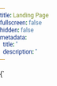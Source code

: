 ```yaml
---
title: Landing Page
fullscreen: false
hidden: false
metadata:
  title: ''
  description: ''
---
```

<HTMLBlock>{`
<!DOCTYPE html>
<html>
<head>
	<meta charset="utf-8">
	<meta name="viewport" content="width=device-width, initial-scale=1">
	<link rel="preconnect" href="https://fonts.googleapis.com">
	<link rel="preconnect" href="https://fonts.gstatic.com" crossorigin>
	<link href="https://fonts.googleapis.com/css2?family=Roboto:wght@400;500;700&display=swap" rel="stylesheet">
	<link rel="icon" type="image/png" sizes="16x16" href="https://www.capillarytech.com/cap-mob-test/www.capillarytech.com/favicons/favicon-16x16.png">
	<title>Capillary Documentation</title>
	<style type="text/css">
		* {
			font-family: 'Roboto', sans-serif;
		}
		.heading-anchor_backwardsCompatibility {

		}
		.heading-text {
			color: #434B4F;
		    font-weight: 500;
			font-size: 20px;
		}
		.sub-heading-text {
			color: #434B4F;
		    font-weight: 500;
		    font-size: 16px;
		}
		.sub-textt {
			color: #747474;
			font-weight: 400;
			font-size: 14px;
		}
		img {
			display: block;
		}
		.hub-container, #content-container {
			max-width: 1200px !important;
		}
		.markdown-body {
			box-shadow: none !important;
		}
		.main-wrapper_div {
		    margin: 0 auto;
		    max-width: 100%;
		    width: 1200px;
		    padding: 0em;
		}
		.custom-row {
		    display: flex;
		    padding-top: 30px;
		    flex-wrap: wrap;
		}
		.col-md-2 {
		    flex: 0 0 20%;
    		max-width: 20%;
		}
		.col-md-9 {
		    flex: 0 0 75%;
    		max-width: 75%;
    		margin-right: 5%;
		}
		.col-md-112 {
		    flex: 0 0 20%;
    		max-width: 20%;
		}
		.col-md-19 {
		    flex: 0 0 75%;
    		max-width: 75%;
    		margin-right: 5%;
		}
		.mnk-LandingBlock-Docs1N0x68Z0Yw2J {
		    display: -webkit-box;
		    display: -ms-flexbox;
		    display: flex;
		    -webkit-box-orient: horizontal;
		    -webkit-box-direction: normal;
		    -ms-flex-flow: wrap row;
		    flex-flow: wrap row;
		    -webkit-box-align: baseline;
		    -ms-flex-align: baseline;
		    align-items: baseline;
		    grid-gap: 20px;
		    padding-bottom: 40px;
    		padding-top: 15px;
		}
		.mnk-LandingBlock-Docs1N0x68Z0Yw2J>* {
		    -webkit-box-flex: 1;
		    -ms-flex: 1 calc(25% - 3em);
		    flex: 1 calc(25% - 3em);
		    max-width: 25%;
		}
		.color-bg-01 {
			color: #3B4A61;
			font-size: 16px;
			background: #FED57E;
			background: url(https://s3.amazonaws.com/fileservice.in/intouch_creative_assets/da520d6b-8cb3-4ac3-bdb5-bae859a1.png);
			border-radius: 24px;
			background-size: 100% 100%;
    		background-repeat: no-repeat;
		}
		.color-bg-02 {
			background: #AACFFD;
			border-radius: 24px;
			color: #3B4A61;
			background: url(https://s3.amazonaws.com/fileservice.in/intouch_creative_assets/b432aaf5-5d36-4947-9fa3-06b1140b.png);
			font-size: 16px;
			background-size: 100% 100%;
    		background-repeat: no-repeat;
		}
		.color-bg-03 {
			color: #3B4A61;
			font-size: 16px;
			background: #ADEBCF;
			border-radius: 24px;
			background: url(https://s3.amazonaws.com/fileservice.in/intouch_creative_assets/0f637aee-3e50-4713-9f20-1251f84d.png);
			background-size: 100% 100%;
    		background-repeat: no-repeat;
		}
		.color-bg-04 {
			background: #E3CCF7;
			border-radius: 24px;
			color: #3B4A61;
			font-size: 16px;
			background: url(https://s3.amazonaws.com/fileservice.in/intouch_creative_assets/b67c4cb9-5cf9-48ff-a2fc-7cf02a50.png);
			background-size: 100% 100%;
    		background-repeat: no-repeat;

		}
		.color-bg-05 {
			background: #F7F7F7;
			border-radius: 24px;
			color: #3B4A61;
			font-size: 16px;
			background-size: 100% 100%;
    		background-repeat: no-repeat;
			/*background: url(https://s3.amazonaws.com/fileservice.in/intouch_creative_assets/da520d6b-8cb3-4ac3-bdb5-bae859a1.png);*/
		}
		.block-title {
			color: #3B4A61 !important;
			font-weight: 600 !important;
			font-size: 16px !important;
			text-decoration: none !important;
		}
		.common-color-bg {
			padding: 20px;
			transition: all 0.3s ease-in-out;
		}
		.markdown-body-new {
			transition: all 0.3s ease-in-out;
			cursor: pointer;
			min-width: 210px;
    		min-height: 215px;
		}
		.markdown-body-new:hover {
			box-shadow: 0px 4px 4px 3px rgb(0 0 0 / 7%);
		}
		.block-content {
			color: #3B4A61 !important;
			margin: 0px !important;
			font-size: 13px !important;
			text-decoration: none !important;
		}
		.text-decoration {
			text-decoration: none !important;
		}
		.text-decoration-more {
			text-decoration: none !important;
			display: flex;
		    width: 100%;
		    align-items: center;
		}
		.right-block-content .right-row:hover {
			border: 1px solid #1341A9;
		}
		.right-block-content {

		}
		.pt-15 {
			padding-top: 15px;
		}
		.pb-5 {
			padding-bottom: 5px;
		}
		.right-row {
			display: flex;
			align-items: center;
			background: #FFFFFF;
			border: 1px solid #DBDBDB;
			border-radius: 8px;
			padding: 10px;
			transition: all 0.3s ease-in-out;
			cursor: pointer;
		}
		.right-row:hover {
			box-shadow: 0px 4px 4px 3px rgb(0 0 0 / 7%);
		}
		.notes-text {
			color: #1341A9 !important;
			font-weight: 500 !important;
			font-size: 14px !important;
			text-decoration: none !important;
		}
		body {
			padding: 0px;
			margin: 0px;
		}
		@media (max-width: 768px) {
			.mnk-LandingBlock-Docs1N0x68Z0Yw2J>* {
			    max-width: unset;
			}
			.mnk-LandingBlock-Docs1N0x68Z0Yw2J {
				flex-flow: nowrap column;
				grid-template-columns: 1fr;
				display: grid;
			}
			.col-md-2 {
			    flex: 0 0 100%;
	    		max-width: 100%;
			}
			.col-md-9 {
			    flex: 0 0 100%;
	    		max-width: 100%;
	    		margin: 0px;
			}
			.main-wrapper_div {
				width: calc(100% - 10%);
				padding: 0px;
				margin: 0px auto;
			}
		}
	</style>
</head>
<body>
	<div>
		<div class="main-wrapper_div">
		   <div class="mnk-LandingBlock3PM-HyBxby3X">
		      <div class="markdown-body1" data-testid="RDMD">
		         <h2 class="heading heading-2 header-scroll" align="">
		            <div class="heading-anchor anchor waypoint" id="capillary-documentation-hub"></div>
		            <div class="heading-text">
		               <div id="section-capillary-documentation-hub" class="heading-anchor_backwardsCompatibility"></div>
		               Capillary Documentation hub
		            </div>
		            <a aria-label="Skip link to Capillary Documentation hub" class="heading-anchor-icon fa fa-anchor" href="#capillary-documentation-hub"></a>
		         </h2>
		         <p class="sub-textt">Welcome to your Capillary Documentation Hub! You’ll find resources for our industry-leading products and solutions.</p>
		      </div>
		   </div>
		   <div class="custom-row">
			   	<div class="col-md-9">
			   		<div class="sub-heading-text">User Documentation</div>
			   		<div class="mnk-LandingBlock-Docs1N0x68Z0Yw2J">
			   			<div class="markdown-body-new color-bg-01">
							<div class="common-color-bg">
								<a class="text-decoration" href="/docs/loyalty-overview">
									<div>
										<img src="https://s3.amazonaws.com/fileservice.in/intouch_creative_assets/bf2b0e73-415b-4ad5-8447-6a017c50.png" style="max-width: 40px;">
									</div>
									<h3 class="block-title">Loyalty+</h3>
									<p class="block-content">Retain customers and repeat sales with personlised loyalty programs</p>
								</a>
							</div>
						</div>
						<div class="markdown-body-new color-bg-02">
							<div class="common-color-bg">
								<a class="text-decoration" href="/docs/introduction-to-engage">
									<div>
										<img src="https://s3.amazonaws.com/fileservice.in/intouch_creative_assets/a2a58193-0c27-469a-bf81-b457d261.png" style="max-width: 40px;">
									</div>
									<h3 class="block-title">Engage+</h3>
									<p class="block-content">Personalise your engagement with omnichannel marketing solutions</p>
								</a>
							</div>
						</div>
						<div class="markdown-body-new color-bg-03">
							<div class="common-color-bg">
								<a class="text-decoration" href="/docs/insights-overview">
									<div>
										<img src="https://s3.amazonaws.com/fileservice.in/intouch_creative_assets/0b1ca3bf-41e5-4753-ab6a-074657db.png" style="max-width: 40px;">
									</div>
									<h3 class="block-title">Insights+</h3>
									<p class="block-content">Get profitable insghts with AI-powered customer and retail analytics</p>
								</a>
							</div>
						</div>
						<div class="markdown-body-new color-bg-04">
							<div class="common-color-bg">
								<a class="text-decoration" href="/docs/member-care-old-ui">
									<div>
										<img src="https://s3.amazonaws.com/fileservice.in/intouch_creative_assets/1ca3ec67-b996-43cc-bfb3-bb34c44c.png" style="max-width: 40px;">
									</div>
									<h3 class="block-title">Capillary data platform</h3>
									<p class="block-content">Effective platform to ingest data from different sources and platforms.</p>
								</a>
							</div>
						</div>
			   		</div>
			   		<div class="sub-heading-text">Developer documentation</div>
			   		<div class="mnk-LandingBlock-Docs1N0x68Z0Yw2J">
			   			<div class="markdown-body-new color-bg-05">
							<div class="common-color-bg">
								<a class="text-decoration" href="/reference/request-information">
									<div>
										<img src="https://s3.amazonaws.com/fileservice.in/intouch_creative_assets/e0afea44-782a-48c4-9286-29decabf.png" style="max-width: 40px;">
									</div>
									<h3 class="block-title">API building blocks</h3>
									<p class="block-content">Get started with Capillary APIs</p>
								</a>
							</div>
						</div>
						<div class="markdown-body-new color-bg-05">
							<div class="common-color-bg">
								<a class="text-decoration" href="/reference/postman-collections">
									<div>
										<img src="https://s3.amazonaws.com/fileservice.in/intouch_creative_assets/a841ee68-9149-43ad-911e-3f7cf6c5.png" style="max-width: 40px;">
									</div>
									<h3 class="block-title">Guides</h3>
									<p class="block-content">Know how to integrate and run these APIs</p>
								</a>
							</div>
						</div>
						<div class="markdown-body-new color-bg-05">
							<div class="common-color-bg">
								<a class="text-decoration" href="/reference/customer-1">
									<div>
										<img src="https://s3.amazonaws.com/fileservice.in/intouch_creative_assets/d8ec48f7-fa8c-4a92-8541-a95c4d6c.png" style="max-width: 40px;">
									</div>
									<h3 class="block-title">V2 API Reference</h3>
									<p class="block-content">Explore v2 API entities</p>
								</a>
							</div>
						</div>
						<div class="markdown-body-new color-bg-05">
							<div class="common-color-bg">
								<a class="text-decoration" href="/reference/customer">
									<div>
										<img src="https://s3.amazonaws.com/fileservice.in/intouch_creative_assets/d8ec48f7-fa8c-4a92-8541-a95c4d6c.png" style="max-width: 40px;">
									</div>
									<h3 class="block-title">V1.1 API Reference</h3>
									<p class="block-content">Explore V1.1 API entities</p>
								</a>
							</div>
						</div>
			   		</div>
			   	</div>
			  	<div class="col-md-2">
			   		<div class="right-block-content">
			   			<div class="sub-heading-text">More</div>
			   			<div class="pt-15 pb-5">
			   				<div class="right-row">
			   					<a class="text-decoration-more" href="/changelog">
				   					<div class="col-md-19 notes-text">Release notes</div>
				   					<div class="col-md-112" style="text-align: center;">
				   						<img style="max-width:25px;display: block;margin: 0px auto;" src="https://s3.amazonaws.com/fileservice.in/intouch_creative_assets/957ac468-6610-4af9-982d-a1ca0fb1.png">
				   					</div>
				   				</a>
			   				</div>
			   			</div>
			   			<div class="pt-15 pb-5">
			   				<div class="right-row">
			   					<a class="text-decoration-more" href="/discuss">
				   					<div class="col-md-19 notes-text">Forums</div>
				   					<div class="col-md-112" style="text-align: center;">
				   						<img style="max-width:25px;display: block;margin: 0px auto;" src="https://s3.amazonaws.com/fileservice.in/intouch_creative_assets/957ac468-6610-4af9-982d-a1ca0fb1.png">
				   					</div>
				   				</a>
			   				</div>
			   			</div>

			   			<div class="pt-15 pb-5">
			   				<div class="right-row">
			   					<a class="text-decoration-more" href="https://capillary-tech.northpass.com/app" target="_blank">
				   					<div class="col-md-19 notes-text">Capillary Academy</div>
				   					<div class="col-md-112" style="text-align: center;">
				   						<img title="Open in new tab" style="max-width:13px;display: block;margin: 0px auto;" src="https://s3.amazonaws.com/fileservice.in/intouch_creative_assets/5cd15252-d249-4b76-ab30-c20efe96.png">
				   					</div>
				   				</a>
			   				</div>
			   			</div>
			   			<div class="pt-15 pb-5">
			   				<div class="right-row">
			   					<a class="text-decoration-more" href="https://medium.com/capillary-tech" target="_blank">
				   					<div class="col-md-19 notes-text">Capillary Blog</div>
				   					<div class="col-md-112" style="text-align: center;">
				   						<img title="Open in new tab" style="max-width:13px;display: block;margin: 0px auto;" src="https://s3.amazonaws.com/fileservice.in/intouch_creative_assets/5cd15252-d249-4b76-ab30-c20efe96.png">
				   					</div>
				   				</a>
			   				</div>
			   			</div>
			   			<div class="pt-15 pb-5">
			   				<div class="right-row">
			   					<a class="text-decoration-more" href="https://www.capillarytech.com/" target="_blank">
				   					<div class="col-md-19 notes-text">Capillary Website</div>
				   					<div class="col-md-112" style="text-align: center;">
				   						<img title="Open in new tab" style="max-width:13px;display: block;margin: 0px auto;" src="https://s3.amazonaws.com/fileservice.in/intouch_creative_assets/5cd15252-d249-4b76-ab30-c20efe96.png">
				   					</div>
				   				</a>
			   				</div>
			   			</div>
			   		</div>
			  	</div>
		   </div>
		</div>
	</div>
</body>
</html>
`}</HTMLBlock>